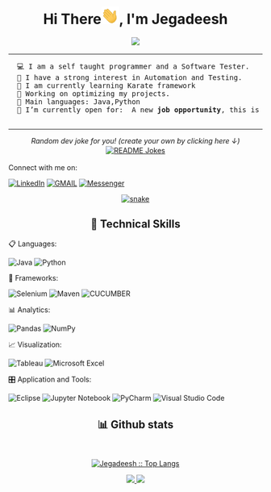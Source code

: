 
<!---
j3gad335h/j3gad335h is a ✨ special ✨ repository because its `README.md` (this file) appears on your GitHub profile.
You can click the Preview link to take a look at your changes.
--->

<div align="center">
  <h1 align="center">Hi There<img width="35" src="https://github.com/1999AZZAR/1999AZZAR/blob/main/resources/img/waving.gif">, I'm Jegadeesh</h1>
</div>
<p align="center">
 <a href="https://github.com/Bouaskaoun">
		 <img src="https://readme-typing-svg.herokuapp.com?lines=Aspiring+Software+Tester;Automation+Engineer;Freelancer;Java%20|%20Python%20|%20Automation%20Enthusiastic;Always%20learning%20new%20things&center=true&width=450&height=45">
   </a>
</p>
<hr>
 <pre >
  💻 I am a self taught programmer and a Software Tester.
  📝 I have a strong interest in Automation and Testing.
  🌱 I am currently learning Karate framework
  🔭 Working on optimizing my projects.
  🌟 Main languages: Java,Python
  🤔 I’m currently open for:  A new <b>job opportunity</b>, this is <a href="https://drive.google.com/file/d/1OL-pYnbnlgvjC8jb3u3bbqLswQooZkah4ExeZf/view?usp=sharing" target="_blank">MY RESUME.</a>
 </pre>
<hr>

<div align="center">
    <i>Random dev joke for you! (create your own by clicking here ↓)</i><br>
    <a href="https://readme-jokes.vercel.app"><img align="center" src="https://readme-jokes.vercel.app/api" alt="README Jokes"></a>
</div>   
</br>
Connect with me on:


[![LinkedIn](https://img.shields.io/badge/LinkedIn-0077B5?style=for-the-badge&logo=linkedin&logoColor=white)](https://www.linkedin.com/in/jegadeeshn/) [![GMAIL](https://img.shields.io/badge/Gmail-D14836?style=for-the-badge&logo=gmail&logoColor=white)](https://mail.google.com/mail/?view=cm&fs=1&to=ntjegadeesh@gmail.com) [![Messenger](https://img.shields.io/badge/Messenger-00B2FF?style=for-the-badge&logo=messenger&logoColor=white)](https://m.me/jega.deesh.547)
  
  <div align="center">
  <a href="https://j3gad335h.github.io/portfolio/">
  <img  src="https://github.com/j3gad335h/portfolio/blob/main/img/grid-snake.svg"
       alt="snake" /></a>
</div> 

<h2 align="center"> 🌟 Technical Skills </h2>

📋 Languages: 

  ![Java](https://img.shields.io/badge/java-%23ED8B00.svg?style=for-the-badge&logo=java&logoColor=white)  ![Python](https://img.shields.io/badge/python-3670A0?style=for-the-badge&logo=python&logoColor=ffdd54)

🎨 Frameworks:

  ![Selenium](https://img.shields.io/badge/-selenium-%43B02A?style=for-the-badge&logo=selenium&logoColor=white) ![Maven](https://img.shields.io/badge/apache_maven-C71A36?style=for-the-badge&logo=apachemaven&logoColor=white) ![CUCUMBER](https://img.shields.io/badge/CUCUMBER-2ea44f?style=for-the-badge)
  
 📊 Analytics:
 
 ![Pandas](https://img.shields.io/badge/pandas-%23150458.svg?style=for-the-badge&logo=pandas&logoColor=white) ![NumPy](https://img.shields.io/badge/numpy-%23013243.svg?style=for-the-badge&logo=numpy&logoColor=white)
 
 📈 Visualization:
 
 ![Tableau](https://img.shields.io/badge/Tableau-E97627?style=for-the-badge&logo=Tableau&logoColor=white) ![Microsoft Excel](https://img.shields.io/badge/Microsoft_Excel-217346?style=for-the-badge&logo=microsoft-excel&logoColor=white) 
 
 🎛️ Application and Tools:
 
 ![Eclipse](https://img.shields.io/badge/Eclipse-FE7A16.svg?style=for-the-badge&logo=Eclipse&logoColor=white) ![Jupyter Notebook](https://img.shields.io/badge/jupyter-%23FA0F00.svg?style=for-the-badge&logo=jupyter&logoColor=white) ![PyCharm](https://img.shields.io/badge/pycharm-143?style=for-the-badge&logo=pycharm&logoColor=black&color=black&labelColor=green) ![Visual Studio Code](https://img.shields.io/badge/Visual%20Studio%20Code-0078d7.svg?style=for-the-badge&logo=visual-studio-code&logoColor=white)
  

  <div>
    <h2 align="center"> 📊 Github stats </h2>
      <br/>
        <p align="center">
          <a href="https://github.com/j3gad335h">
          <img src="https://github-readme-stats.vercel.app/api/top-langs/?username=j3gad335h&langs_count=6&theme=gruvbox&layout=compact&hide_border=true&hide=jupyter%20notebook" alt="Jegadeesh :: Top Langs" /></a>
        </p>
        <p align="center">
          <a href="https://github.com/j3gad335h/">
          <img width="49.5%" src="https://github-readme-stats.vercel.app/api?username=j3gad335h&show_icons=true&theme=gruvbox&hide_border=true" />
          <img width="49.5%" src="https://github-readme-streak-stats.herokuapp.com/?user=j3gad335h&theme=gruvbox&hide_border=true" />
          </a>
       </p>
     <br>
  </div>    


 <!-- [![Top Langs](https://github-readme-stats.vercel.app/api/top-langs/?username=j3gad335h&hide=jupyter%20notebook)](https://github.com/j3gad335h)-->
